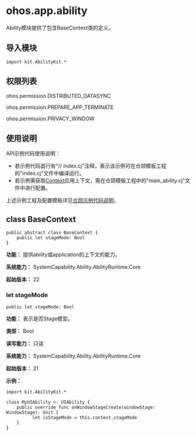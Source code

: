 # ohos.app.ability

Ability模块提供了包含BaseContext类的定义。

## 导入模块

```cangjie
import kit.AbilityKit.*
```

## 权限列表

ohos.permission.DISTRIBUTED_DATASYNC

ohos.permission.PREPARE_APP_TERMINATE

ohos.permission.PRIVACY_WINDOW

## 使用说明

API示例代码使用说明：

- 若示例代码首行有"// index.cj"注释，表示该示例可在仓颉模板工程的"index.cj"文件中编译运行。
- 若示例需获取[Context](./cj-apis-app-ability-ui_ability.md#class-context)应用上下文，需在仓颉模板工程中的"main_ability.cj"文件中进行配置。

上述示例工程及配置模板详见[仓颉示例代码说明](../../cj-development-intro.md#仓颉示例代码说明)。

## class BaseContext

```cangjie
public abstract class BaseContext {
    public let stageMode: Bool
}
```

**功能：** 提供ability或application的上下文的能力。

**系统能力：** SystemCapability.Ability.AbilityRuntime.Core

**起始版本：** 22

### let stageMode

```cangjie
public let stageMode: Bool
```

**功能：** 表示是否Stage模型。

**类型：** Bool

**读写能力：** 只读

**系统能力：** SystemCapability.Ability.AbilityRuntime.Core

**起始版本：** 21

**示例：**

<!-- compile -->
```cangjie
import kit.AbilityKit.*

class MyUIAbility <: UIAbility {
    public override func onWindowStageCreate(windowStage: WindowStage): Unit {
          let isStageMode = this.context.stageMode
    }
}
